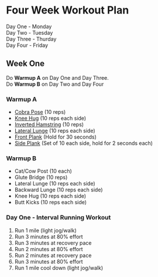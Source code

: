 # Four Week Workout Plan

Day One - Monday  
Day Two - Tuesday  
Day Three - Thurday  
Day Four - Friday  

## Week One

Do **Warmup A** on Day One and Day Three.  
Do **Warmup B** on Day Two and Day Four

### Warmup A

- [Cobra Pose](https://www.youtube.com/watch?v=1211U-RXrrM) (10 reps)
- [Knee Hug](https://www.youtube.com/watch?v=aGSVAhadpFY) (10 reps each side)
- [Inverted Hamstring](https://www.youtube.com/watch?v=OjhziSRqmZg) (10 reps)
- [Lateral Lunge](https://www.youtube.com/watch?v=zejTuBTEkfY) (10 reps each side)
- [Front Plank](https://www.youtube.com/watch?v=xq5-YYj_37w) (Hold for 30 seconds)
- [Side Plank](https://www.youtube.com/watch?v=K2VljzCC16g) (Set of 10 each side, hold for 2 seconds each)

### Warmup B

- Cat/Cow Post (10 each)
- Glute Bridge (10 reps)
- Lateral Lunge (10 reps each side)
- Backward Lunge (10 reps each side)
- Knee Hug (10 reps each side)
- Butt Kicks (10 reps each side)

### Day One - Interval Running Workout

1) Run 1 mile (light jog/walk)
2) Run 3 minutes at 80% effort
3) Run 3 minutes at recovery pace
4) Run 2 minutes at 80% effort
5) Run 2 minutes at recovery pace
6) Run 3 minutes at 80% effort
7) Run 1 mile cool down (light jog/walk)